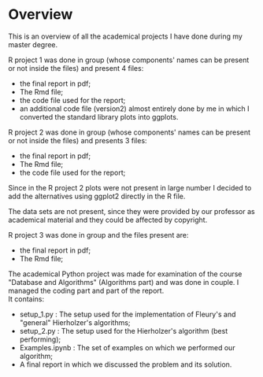 # Overview

This is an overview of all the academical projects I have done during my master degree.   

R project 1 was done in group (whose components' names can be present or not inside the files) and present 4 files: 
- the final report in pdf;
- The Rmd file;
- the code file used for the report;
- an additional code file (version2) almost entirely done by me in which I converted the standard library plots into ggplots. 

R project 2 was done in group (whose components' names can be present or not inside the files) and presents 3 files:
- the final report in pdf;
- The Rmd file;
- the code file used for the report;

Since in the R project 2 plots were not present in large number I decided to add the alternatives using ggplot2 directly in the R file.

The data sets are not present, since they were provided by our professor as academical material and they could be affected by copyright. 

R project 3 was done in group and the files present are:
- the final report in pdf;
- The Rmd file;  

The academical Python project was made for examination of the course "Database and Algorithms" (Algorithms part) and was done in couple. I managed the coding part and part of the report.  
It contains:
- setup_1.py : The setup used for the implementation of Fleury's and "general" Hierholzer's algorithms;
- setup_2.py : The setup used for the Hierholzer's algorithm (best performing);
- Examples.ipynb : The set of examples on which we performed our algorithm;
- A final report in which we discussed the problem and its solution.
